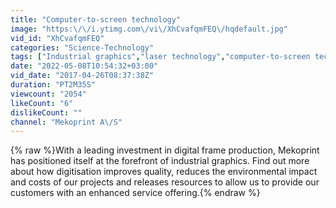 ```yaml
---
title: "Computer-to-screen technology"
image: "https:\/\/i.ytimg.com\/vi\/XhCvafqmFEQ\/hqdefault.jpg"
vid_id: "XhCvafqmFEQ"
categories: "Science-Technology"
tags: ["Industrial graphics","laser technology","computer-to-screen technology"]
date: "2022-05-08T10:54:32+03:00"
vid_date: "2017-04-26T08:37:38Z"
duration: "PT2M35S"
viewcount: "2054"
likeCount: "6"
dislikeCount: ""
channel: "Mekoprint A\/S"
---
```

{% raw %}With a leading investment in digital frame production, Mekoprint has positioned itself at the forefront of industrial graphics. Find out more about how digitisation improves quality, reduces the environmental impact and costs of our projects and releases resources to allow us to provide our customers with an enhanced service offering.{% endraw %}
